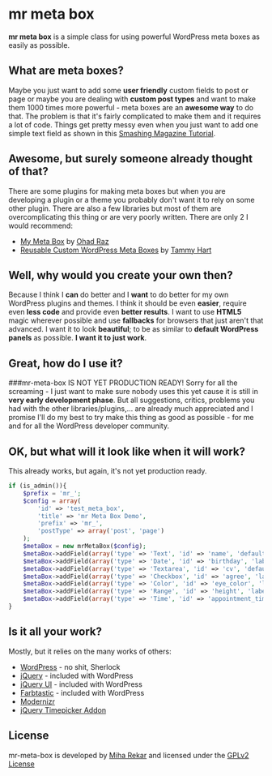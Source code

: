 mr meta box
=============

**mr meta box** is a simple class for using powerful WordPress meta boxes as easily as possible.

What are meta boxes?
-------

Maybe you just want to add some **user friendly** custom fields to post or page or maybe you are dealing with **custom post types** and want to make them 1000 times more powerful - meta boxes are an **awesome way** to do that. The problem is that it's fairly complicated to make them and it requires a lot of code. Things get pretty messy even when you just want to add one simple text field as shown in this [Smashing Magazine Tutorial](http://wp.smashingmagazine.com/2011/10/04/create-custom-post-meta-boxes-wordpress/).

Awesome, but surely someone already thought of that?
-------

There are some plugins for making meta boxes but when you are developing a plugin or a theme you probably don't want it to rely on some other plugin. There are also a few libraries but most of them are overcomplicating this thing or are very poorly written. There are only 2 I would recommend:

* [My Meta Box](https://github.com/bainternet/My-Meta-Box) by [Ohad Raz](http://en.bainternet.info/)
* [Reusable Custom WordPress Meta Boxes](https://github.com/tammyhart/Reusable-Custom-WordPress-Meta-Boxes) by [Tammy Hart](http://www.tammyhartdesigns.com/)


Well, why would you create your own then?
-------

Because I think I **can** do better and I **want** to do better for my own WordPress plugins and themes. I think it should be even **easier**, require even **less code** and provide even **better results**. I want to use **HTML5** magic wherever possible and use **fallbacks** for browsers that just aren't that advanced. I want it to look **beautiful**; to be as similar to **default WordPress panels** as possible. **I want it to just work**. 

Great, how do I use it?
-------

###mr-meta-box IS NOT YET PRODUCTION READY!
Sorry for all the screaming - I just want to make sure nobody uses this yet cause it is still in **very early development phase**. But all suggestions, critics, problems you had with the other libraries/plugins,… are already much appreciated and I promise I'll do my best to try make this thing as good as possible - for me and for all the WordPress developer community.

OK, but what will it look like when it will work?
-------

This already works, but again, it's not yet production ready.
```php
if (is_admin()){
	$prefix = 'mr_';
	$config = array(
		'id' => 'test_meta_box',
		'title' => 'mr Meta Box Demo',
		'prefix' => 'mr_',
		'postType' => array('post', 'page')
	);
	$metaBox = new mrMetaBox($config);
	$metaBox->addField(array('type' => 'Text', 'id' => 'name', 'default' => 'John Doe', 'label' => 'Full Name: '));
	$metaBox->addField(array('type' => 'Date', 'id' => 'birthday', 'label' => 'Date of birth: ', 'dateFormat' => 'dd.mm.yy','minDate' => '-100y', 'maxDate' => '-1d'));
	$metaBox->addField(array('type' => 'Textarea', 'id' => 'cv', 'default' => 'Here goes your CV.', 'label' => 'CV: '));
	$metaBox->addField(array('type' => 'Checkbox', 'id' => 'agree', 'label' => 'I agree with TOS: '));
	$metaBox->addField(array('type' => 'Color', 'id' => 'eye_color', 'label' => 'Color of your eyes: '));
	$metaBox->addField(array('type' => 'Range', 'id' => 'height', 'label' => 'Height: ', 'min' => 50, 'max' => 220, 'step' => 5));
	$metaBox->addField(array('type' => 'Time', 'id' => 'appointment_time', 'label' => 'Time of the appointment: ', 'timeFormat' => 'hh:mm TT', 'ampm' => 'true', 'show' => array('Hour', 'Minute')));
}
```

Is it all your work?
-------
Mostly, but it relies on the many works of others:
* [WordPress](http://wordpress.org/) - no shit, Sherlock
* [jQuery](http://jquery.com/) - included with WordPress
* [jQuery UI](http://jqueryui.com/)  - included with WordPress
* [Farbtastic](http://acko.net/blog/farbtastic-jquery-color-picker-plug-in/) - included with WordPress
* [Modernizr](http://modernizr.com/)
* [jQuery Timepicker Addon](https://github.com/trentrichardson/jQuery-Timepicker-Addon)

License
-------

mr-meta-box is developed by [Miha Rekar](http://mr.si/) and licensed under the [GPLv2 License](http://www.gnu.org/licenses/gpl-2.0.html)